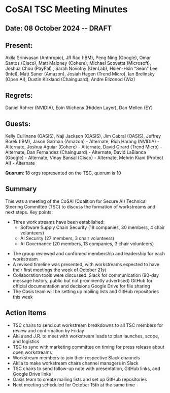 # CoSAI TSC Meeting Minutes 

## Date: 08 October 2024 -- DRAFT

## Present:
Akila Srinivasan (Anthropic), JR Rao (IBM), Peng Ning (Google), Omar Santos (Cisco), Matt Maloney (Cohere), Michael Scovetta (Microsoft), Joshua Chou (PayPal) , Sarah Novotny (GenLab), Hsien-Hsin “Sean” Lee (Intel), Matt Saner (Amazon), Josiah Hagen (Trend Micro), Ian Brelinsky (Open AI), Dustin Kirkland (Chainguard), Andre Elizonod (Wiz)

## Regrets:   
Daniel Rohrer (NVIDIA), Eoin Wichens (Hidden Layer), Dan Mellen (EY)

## Guests: 
Kelly Cullinane (OASIS), Naji Jackson (OASIS), Jim Cabral (OASIS), Jeffrey Borek (IBM), Jason Garman (Amazon) - Alternate,  Rich Harang (NVIDIA) - Alternate, Joshua Aguiar (Cohere) - Alternate, David Girard (Trend Micro) - Alternate, Dan Fernandez (Chainguard) - Alternate, David LaBianca (Google) - Alternate, Vinay Bansal (Cisco) - Alternate, Mehrin Kiani (Protect AI) - Alternate 

**Quorum**: 18 orgs represented on the TSC, quorum is 10

## Summary
This was a meeting of the CoSAI (Coalition for Secure AI) Technical Steering Committee (TSC) to discuss the formation of workstreams and next steps. Key points:

- Three work streams have been established:
  - Software Supply Chain Security (18 companies, 30 members, 4 chair volunteers)
  - AI Security (27 members, 3 chair volunteers)
  - AI Governance (20 members, 13 companies, 3 chair volunteers)

*  The group reviewed and confirmed membership and leadership for each workstream
*  A revised timeline was presented, with workstreams expected to have their first meetings the week of October 21st
*  Collaboration tools were discussed:
Slack for communication (90-day message history, public but not prominently advertised)
GitHub for official documentation and decisions
Google Drive for file sharing
*  The Oasis team will be setting up mailing lists and GitHub repositories this week


## Action Items
*  TSC chairs to send out workstream breakdowns to all TSC members for review and confirmation by Friday
*  Akila and J.R. to meet with workstream leads to plan launches, scope, and logistics
*  TSC to sync with marketing committee on timing for press release about open workstreams
*  Workstream members to join their respective Slack channels
*  Akila to make workstream chairs channel managers in Slack
*  TSC chairs to send follow-up note with presentation, GitHub links, and Google Drive links
*  Oasis team to create mailing lists and set up GitHub repositories
*  Next meeting scheduled for October 15th at the same time


